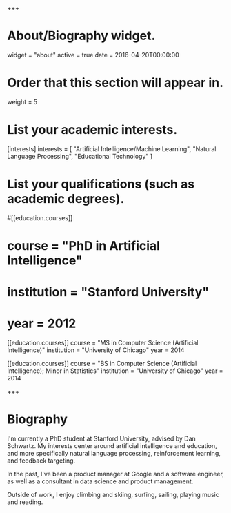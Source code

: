 +++
# About/Biography widget.
widget = "about"
active = true
date = 2016-04-20T00:00:00

# Order that this section will appear in.
weight = 5

# List your academic interests.
[interests]
  interests = [
    "Artificial Intelligence/Machine Learning",
    "Natural Language Processing",
    "Educational Technology"
  ]

# List your qualifications (such as academic degrees).
#[[education.courses]]
#  course = "PhD in Artificial Intelligence"
#  institution = "Stanford University"
#  year = 2012

[[education.courses]]
  course = "MS in Computer Science (Artificial Intelligence)"
  institution = "University of Chicago"
  year = 2014 

[[education.courses]]
  course = "BS in Computer Science (Artificial Intelligence); Minor in Statistics"
  institution = "University of Chicago"
  year = 2014
 
+++

# Biography
I'm currently a PhD student at Stanford University, advised by Dan Schwartz. My interests center around artificial
intelligence and education, and more specifically natural language processing, reinforcement learning, and feedback
targeting.

In the past, I've been a product manager at Google and a software engineer, as well as a consultant in data science and
product management.

Outside of work, I enjoy climbing and skiing, surfing, sailing, playing music and reading.

